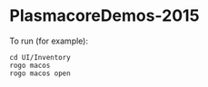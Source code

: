# PlasmacoreDemos-2015

To run (for example):

    cd UI/Inventory
    rogo macos
    rogo macos open


